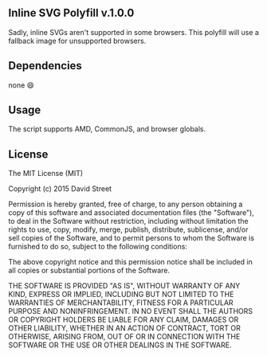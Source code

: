 Inline SVG Polyfill v.1.0.0
---------------------------

Sadly, inline SVGs aren't supported in some browsers. This polyfill will use a
fallback image for unsupported browsers.


## Dependencies

none :smile:

## Usage

The script supports AMD, CommonJS, and browser globals.

## License

The MIT License (MIT)

Copyright (c) 2015 David Street

Permission is hereby granted, free of charge, to any person obtaining a copy
of this software and associated documentation files (the "Software"), to deal
in the Software without restriction, including without limitation the rights
to use, copy, modify, merge, publish, distribute, sublicense, and/or sell
copies of the Software, and to permit persons to whom the Software is
furnished to do so, subject to the following conditions:

The above copyright notice and this permission notice shall be included in all
copies or substantial portions of the Software.

THE SOFTWARE IS PROVIDED "AS IS", WITHOUT WARRANTY OF ANY KIND, EXPRESS OR
IMPLIED, INCLUDING BUT NOT LIMITED TO THE WARRANTIES OF MERCHANTABILITY,
FITNESS FOR A PARTICULAR PURPOSE AND NONINFRINGEMENT. IN NO EVENT SHALL THE
AUTHORS OR COPYRIGHT HOLDERS BE LIABLE FOR ANY CLAIM, DAMAGES OR OTHER
LIABILITY, WHETHER IN AN ACTION OF CONTRACT, TORT OR OTHERWISE, ARISING FROM,
OUT OF OR IN CONNECTION WITH THE SOFTWARE OR THE USE OR OTHER DEALINGS IN THE
SOFTWARE.
